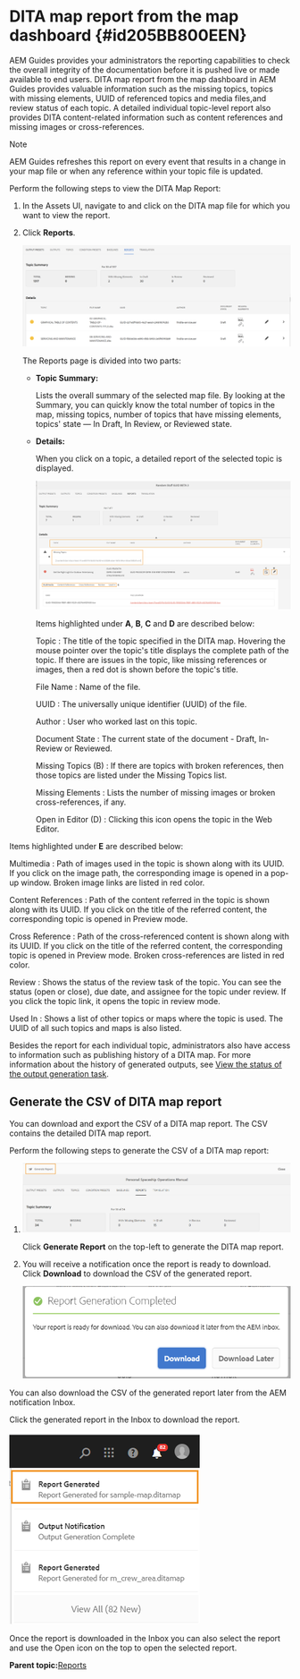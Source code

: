 # DITA map report from the map dashboard {#id205BB800EEN}

AEM Guides provides your administrators the reporting capabilities to check the overall integrity of the documentation before it is pushed live or made available to end users. DITA map report from the map dashboard in AEM Guides provides valuable information such as the missing topics, topics with missing elements, UUID of referenced topics and media files,and review status of each topic. A detailed individual topic-level report also provides DITA content-related information such as content references and missing images or cross-references.

>[!NOTE]
>
> AEM Guides refreshes this report on every event that results in a change in your map file or when any reference within your topic file is updated.

Perform the following steps to view the DITA Map Report:

1.  In the Assets UI, navigate to and click on the DITA map file for which you want to view the report.

1.  Click **Reports**.

    ![](images/reports-page-uuid.png)

    The Reports page is divided into two parts:

    -   **Topic Summary:**

        Lists the overall summary of the selected map file. By looking at the Summary, you can quickly know the total number of topics in the map, missing topics, number of topics that have missing elements, topics' state — In Draft, In Review, or Reviewed state.

    -   **Details:**

        When you click on a topic, a detailed report of the selected topic is displayed.

        ![](images/detailed-report-uuid.png)

        Items highlighted under **A**, **B**, **C** and **D** are described below:

        Topic
        :   The title of the topic specified in the DITA map. Hovering the mouse pointer over the topic's title displays the complete path of the topic. If there are issues in the topic, like missing references or images, then a red dot is shown before the topic's title.

        File Name
        :   Name of the file.

        UUID
        :   The universally unique identifier \(UUID\) of the file.

        Author
        :   User who worked last on this topic.

        Document State
        :   The current state of the document - Draft, In-Review or Reviewed.

        Missing Topics \(B\)
        :   If there are topics with broken references, then those topics are listed under the Missing Topics list.

        Missing Elements
        :   Lists the number of missing images or broken cross-references, if any.

        Open in Editor \(D\)
        :   Clicking this icon opens the topic in the Web Editor.


Items highlighted under **E** are described below:

Multimedia
:   Path of images used in the topic is shown along with its UUID. If you click on the image path, the corresponding image is opened in a pop-up window. Broken image links are listed in red color.

Content References
:   Path of the content referred in the topic is shown along with its UUID. If you click on the title of the referred content, the corresponding topic is opened in Preview mode.

Cross Reference
:   Path of the cross-referenced content is shown along with its UUID. If you click on the title of the referred content, the corresponding topic is opened in Preview mode. Broken cross-references are listed in red color.

Review
:   Shows the status of the review task of the topic. You can see the status \(open or close\), due date, and assignee for the topic under review. If you click the topic link, it opens the topic in review mode.

Used In
:   Shows a list of other topics or maps where the topic is used. The UUID of all such topics and maps is also listed.

Besides the report for each individual topic, administrators also have access to information such as publishing history of a DITA map. For more information about the history of generated outputs, see [View the status of the output generation task](generate-output-for-a-dita-map.md#viewing_output_history).

## Generate the CSV of DITA map report 

You can download and export the CSV of a DITA map report. The CSV contains the detailed DITA map report.

Perform the following steps to generate the CSV of a DITA map report:

1.  ![](images/generate-DITA-map-report.png)

    Click **Generate Report** on the top-left to generate the DITA map report.

1.  You will receive a notification once the report is ready to download. Click **Download** to download the CSV of the generated report.

    ![](images/download-report-dialog.png)


You can also download the CSV of the generated report later from the AEM notification Inbox.

Click the generated report in the Inbox to download the report.

![](images/report-inbox--notification.png)

Once the report is downloaded in the Inbox you can also select the report and use the Open icon on the top to open the selected report.

**Parent topic:**[Reports](reports-intro.md)

